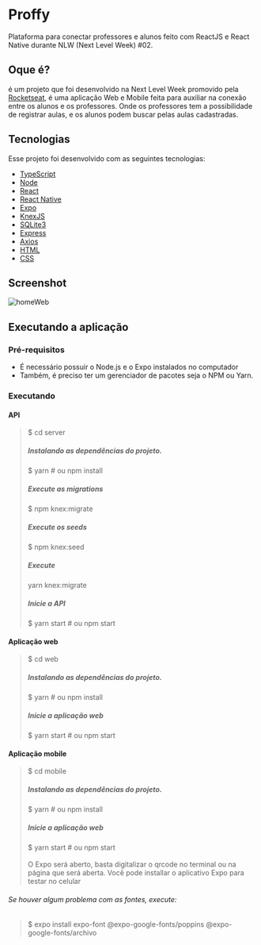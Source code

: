 # Proffy
Plataforma para conectar professores e alunos feito com ReactJS e React Native durante NLW (Next Level Week) #02. 

## Oque é?
é um projeto que foi desenvolvido na Next Level Week promovido pela [Rocketseat](https://rocketseat.com.br), é uma aplicação Web e Mobile feita para auxiliar na conexão entre os alunos e os professores. Onde os professores tem a possibilidade de registrar aulas, e os alunos podem buscar pelas aulas cadastradas.


## Tecnologias
Esse projeto foi desenvolvido com as seguintes tecnologias:

* [TypeScript](https://www.typescriptlang.org/)
* [Node](https://nodejs.org/en/)
* [React](https://reactjs.org/)
* [React Native](https://reactnative.dev/)
* [Expo](https://expo.io/)
* [KnexJS](http://knexjs.org/)
* [SQLite3](https://www.sqlite.org/index.html)
* [Express](https://expressjs.com/)
* [Axios](https://github.com/axios/axios)
* [HTML](https://www.w3schools.com/html/)
* [CSS](https://www.w3schools.com/css/)

## Screenshot
![homeWeb](https://github.com/NicolasMorenoAlves/Proffy/blob/master/screenshots/web/Home.png)

## Executando a aplicação
### Pré-requisitos
- É necessário possuir o Node.js e o Expo instalados no computador
- Também, é preciso ter um gerenciador de pacotes seja o NPM ou Yarn.
### Executando  

  #### API
  > $ cd server
  > ##### Instalando as dependências do projeto.
  > $ yarn # ou npm install
  > ##### Execute as migrations
  > $ npm knex:migrate
  > ##### Execute os seeds
  > $ npm knex:seed
  > ##### Execute
  > yarn knex:migrate
  > ##### Inicie a API
  > $ yarn start # ou npm start

  #### Aplicação web
  > $ cd web
  > ##### Instalando as dependências do projeto.
  > $ yarn # ou npm install
  > ##### Inicie a aplicação web
  > $ yarn start # ou npm start
  
  #### Aplicação mobile
  > $ cd mobile
  > ##### Instalando as dependências do projeto.
  > $ yarn # ou npm install
  > ##### Inicie a aplicação web
  > $ yarn start # ou npm start
  > <br /><br /> O Expo será aberto, basta digitalizar o qrcode no terminal ou na página que será aberta.
  > Você pode installar o aplicativo Expo para testar no celular
  ###### Se houver algum problema com as fontes, execute: 
  > $ expo install expo-font @expo-google-fonts/poppins @expo-google-fonts/archivo
  

